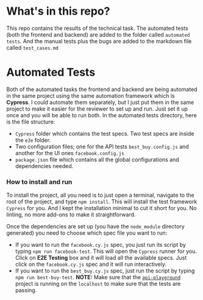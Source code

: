 # What's in this repo?
This repo contains the results of the technical task. The automated tests (both the frontend and backend) are added to the folder called `automated tests`. And the manual tests plus the bugs are added to the markdown file called `test_cases.md`  

# Automated Tests

Both of the automated tasks the frontend and backend are being automated in the same project using the same automation framework which is **Cypress**. I could automate them separately, but I just put them in the same project to make it easier for the reviewer to set up and run. Just set it up once and you will be able to run both.
In the automated tests directory, here is the file structure:

- `Cypress` folder which contains the test specs. Two test specs are inside the `e2e` folder. 
- Two configuration files; one for the API tests `best_buy.config.js` and another for the UI ones `facebook.config.js`
- `package.json` file which contains all the global configurations and dependencies needed.

### How to install and run

To install the project, all you need is to just open a terminal, navigate to the root of the project, and type `npm install`. This will install the test framework `Cypress` for you. And I kept the installation minimal to cut it short for you. No linting, no more add-ons to make it straightforward.

Once the dependencies are set up (you have the `node_module` directory generated) you need to choose which spec file you want to run:

- If you want to run the `facebook.cy.js` spec, you just run its script by typing `npm run facebook-test`. This will open the `Cypress` runner for you. Click on **E2E Testing** box and it will load all the available specs. Just click on the `facebook.cy.js` spec and it will run interactively.
- If you want to run the `best_buy.cy.js` spec, just run the script by typing `npm run best-buy-test`. 
**NOTE:** Make sure that the [`api-playground`](https://github.com/%20bestbuy/api-playground/) project is running on the `localhost` to make sure that the tests are passing.
